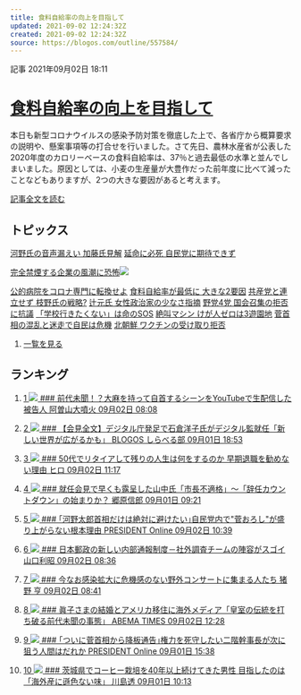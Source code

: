 ```yaml
---
title: 食料自給率の向上を目指して
updated: 2021-09-02 12:24:32Z
created: 2021-09-02 12:24:32Z
source: https://blogos.com/outline/557584/
---
```


 記事
2021年09月02日 18:11

# [食料自給率の向上を目指して](https://blogos.com/article/557584/)

本日も新型コロナウイルスの感染予防対策を徹底した上で、各省庁から概算要求の説明や、懸案事項等の打合せを行いました。さて先日、農林水産省が公表した2020年度のカロリーベースの食料自給率は、37％と過去最低の水準と並んでしまいました。原因としては、小麦の生産量が大豊作だった前年度に比べて減ったことなどもありますが、2つの大きな要因があると考えます。

[記事全文を読む](https://blogos.com/article/557584/)

## トピックス

[河野氏の音声漏えい 加藤氏見解](https://blogos.com/outline/557581/)
[延命に必死 自民党に期待できず](https://blogos.com/outline/557573/)

[完全禁煙する企業の風潮に恐怖](https://blogos.com/outline/557602/)![](https://static.blogos.com/pc/image/refine/new.png)

[公的病院をコロナ専門に転換せよ](https://blogos.com/outline/557560/)
[食料自給率が最低に 大きな2要因](https://blogos.com/outline/557584/)
[共産党と連立せず 枝野氏の戦略?](https://blogos.com/outline/557541/)
[辻元氏 女性政治家の少なさ指摘](https://blogos.com/outline/557577/)
[野党4党 国会召集の拒否に抗議](https://blogos.com/outline/557540/)
[「学校行きたくない」は命のSOS](https://blogos.com/outline/557542/)
[絶叫マシン けが人ゼロは3遊園地](https://blogos.com/outline/557418/)
[菅首相の混乱と迷走で自民は危機](https://blogos.com/outline/557533/)
[北朝鮮 ワクチンの受け取り拒否](https://blogos.com/outline/557479/)
1.   [一覧を見る](https://blogos.com/article/pickup_archive/0/)

## ランキング

1.   [   1  ![](https://static.blogos.com/media/member/167584/icon.png?1630580407)    ### 前代未聞！？大麻を持って自首するシーンをYouTubeで生配信した被告人       阿曽山大噴火    09月02日 08:08](https://blogos.com/article/557339/)

2.   [   2  ![](https://static.blogos.com/media/member/168291/icon.png?1630580407)    ### 【会見全文】デジタル庁発足で石倉洋子氏がデジタル監就任「新しい世界が広がるかも」       BLOGOS しらべる部    09月01日 18:53](https://blogos.com/article/557372/)

3.   [   3  ![](https://static.blogos.com/media/member/372/icon.png?1630580407)    ### 50代でリタイアして残りの人生は何をするのか 早期退職を勧めない理由       ヒロ    09月02日 11:17](https://blogos.com/article/557482/)

4.   [   4  ![](https://static.blogos.com/media/member/19897/icon.png?1630580407)    ### 就任会見で早くも露呈した山中氏「市長不適格」～「辞任カウントダウン」の始まりか？       郷原信郎    09月01日 09:21](https://blogos.com/article/557227/)

5.   [   5  ![](https://static.blogos.com/media/member/85652/icon.png?1630580407)    ### ｢河野太郎首相だけは絶対に避けたい｣自民党内で"菅おろし"が盛り上がらない根本理由       PRESIDENT Online    09月02日 10:39](https://blogos.com/article/557134/)

6.   [   6  ![](https://static.blogos.com/media/member/70/icon.png?1630580407)    ### 日本郵政の新しい内部通報制度－社外調査チームの陣容がスゴイ       山口利昭    09月02日 08:36](https://blogos.com/article/557447/)

7.   [   7  ![](https://static.blogos.com/media/member/418/icon.png?1630580407)    ### 今なお感染拡大に危機感のない野外コンサートに集まる人たち       猪野 亨    09月02日 08:41](https://blogos.com/article/557448/)

8.   [   8  ![](https://static.blogos.com/media/member/144960/icon.png?1630580407)    ### 眞子さまの結婚とアメリカ移住に海外メディア「皇室の伝統を打ち破る前代未聞の事態」       ABEMA TIMES    09月02日 12:28](https://blogos.com/article/557516/)

9.   [   9  ![](https://static.blogos.com/media/member/85652/icon.png?1630580407)    ### ｢ついに菅首相から降板通告｣権力を死守したい二階幹事長が次に狙う人間はだれか       PRESIDENT Online    09月01日 15:38](https://blogos.com/article/557312/)

10.   [   10  ![](https://static.blogos.com/media/member/171452/icon.png?1630580407)    ### 茨城県でコーヒー栽培を40年以上続けてきた男性 目指したのは「海外産に遜色ない味」       川島透    09月01日 10:13](https://blogos.com/article/557090/)